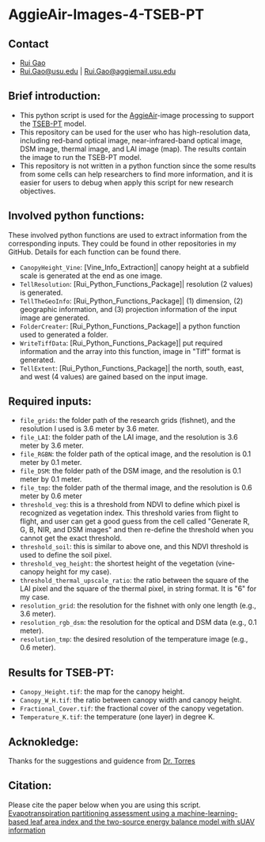 
# AggieAir-Images-4-TSEB-PT
## Contact
- [Rui Gao](https://github.com/RuiGao92)
- Rui.Gao@usu.edu | Rui.Gao@aggiemail.usu.edu

## Brief introduction:<br>
- This python script is used for the [AggieAir](https://uwrl.usu.edu/aggieair/)-image processing to support the [TSEB-PT](https://github.com/hectornieto/pyTSEB) model.
- This repository can be used for the user who has high-resolution data, including red-band optical image, near-infrared-band optical image, DSM image, thermal image, and LAI image (map). The results contain the image to run the TSEB-PT model.
- This repository is not written in a python function since the some results from some cells can help researchers to find more information, and it is easier for users to debug when apply this script for new research objectives.

## Involved python functions:
These involved python functions are used to extract information from the corresponding inputs. They could be found in other repositories in my GitHub. Details for each function can be found there.
- `CanopyHeight_Vine`: [Vine_Info_Extraction]| canopy height at a subfield scale is generated at the end as one image.
- `TellResolution`: [Rui_Python_Functions_Package]| resolution (2 values) is generated.
- `TellTheGeoInfo`: [Rui_Python_Functions_Package]| (1) dimension, (2) geographic information, and (3) projection information of the input image are generated. 
- `FolderCreater`: [Rui_Python_Functions_Package]| a python function used to generated a folder.
- `WriteTiffData`: [Rui_Python_Functions_Package]| put required information and the array into this function, image in "Tiff" format is generated.
- `TellExtent`: [Rui_Python_Functions_Package]| the north, south, east, and west (4 values) are gained based on the input image.

## Required inputs:
- `file_grids`: the folder path of the research grids (fishnet), and the resolution I used is 3.6 meter by 3.6 meter.<br>
- `file_LAI`: the folder path of the LAI image, and the resolution is 3.6 meter by 3.6 meter.<br>
- `file_RGBN`: the folder path of the optical image, and the resolution is 0.1 meter by 0.1 meter.<br>
- `file_DSM`: the folder path of the DSM image, and the resolution is 0.1 meter by 0.1 meter.<br>
- `file_tmp`: the folder path of the thermal image, and the resolution is 0.6 meter by 0.6 meter<br>
- `threshold_veg`: this is a threshold from NDVI to define which pixel is recognized as vegetation index. This threshold varies from flight to flight, and user can get a good guess from the cell called "Generate R, G, B, NIR, and DSM images" and then re-define the threshold when you cannot get the exact threshold.<br>
- `threshold_soil`: this is similar to above one, and this NDVI threshold is used to define the soil pixel.<br>
- `threshold_veg_height`: the shortest height of the vegetation (vine-canopy height for my case).<br>
- `threshold_thermal_upscale_ratio`: the ratio between the square of the LAI pixel and the square of the thermal pixel, in string format. It is "6" for my case. 
- `resolution_grid`: the resolution for the fishnet with only one length (e.g., 3.6 meter).<br>
- `resolution_rgb_dsm`: the resolution for the optical and DSM data (e.g., 0.1 meter).<br>
- `resolution_tmp`: the desired resolution of the temperature image (e.g., 0.6 meter).

## Results for TSEB-PT:
- `Canopy_Height.tif`: the map for the canopy height.
- `Canopy_W_H.tif`: the ratio between canopy width and canopy height.
- `Fractional_Cover.tif`: the fractional cover of the canopy vegetation.
- `Temperature_K.tif`: the temperature (one layer) in degree K.


## Acknokledge:<br>
Thanks for the suggestions and guidence from [Dr. Torres](https://engineering.usu.edu/cee/people/faculty/torres-alfonso)

## Citation:<br>
Please cite the paper below when you are using this script.<br>
[Evapotranspiration partitioning assessment using a machine-learning-based leaf area index and the two-source energy balance model with sUAV information](https://www.researchgate.net/publication/350820947_Evapotranspiration_partitioning_assessment_using_a_machine-learning-based_leaf_area_index_and_the_two-source_energy_balance_model_with_sUAV_information)


